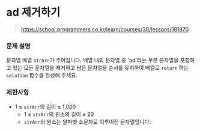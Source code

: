 # ad 제거하기

> https://school.programmers.co.kr/learn/courses/30/lessons/181870

### 문제 설명

문자열 배열 `strArr`가 주어집니다. 배열 내의 문자열 중 'ad'라는 부분 문자열을 포함하고 있는 모든 문자열을 제거하고 남은 문자열을 순서를 유지하여 배열로 `return` 하는 `solution` 함수를 완성해 주세요.

### 제한사항

- 1 ≤ `strArr`의 길이 ≤ 1,000
  - 1 ≤ `strArr`의 원소의 길이 ≤ 20
  - `strArr`의 원소는 알파벳 소문자로 이루어진 문자열입니다.
